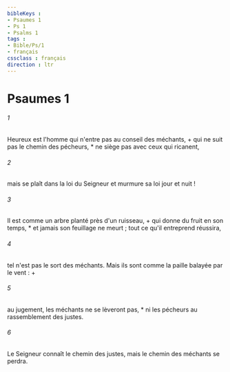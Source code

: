 ```yaml
---
bibleKeys : 
- Psaumes 1
- Ps 1
- Psalms 1
tags : 
- Bible/Ps/1
- français
cssclass : français
direction : ltr
---
```


# Psaumes 1

###### 1
Heureux est l'homme qui n'entre pas au conseil des méchants, + qui ne suit pas le chemin des pécheurs, * ne siège pas avec ceux qui ricanent,
###### 2
mais se plaît dans la loi du Seigneur et murmure sa loi jour et nuit !
###### 3
Il est comme un arbre planté près d'un ruisseau, + qui donne du fruit en son temps, * et jamais son feuillage ne meurt ; tout ce qu'il entreprend réussira,
###### 4
tel n'est pas le sort des méchants. Mais ils sont comme la paille balayée par le vent : +
###### 5
au jugement, les méchants ne se lèveront pas, * ni les pécheurs au rassemblement des justes.
###### 6
Le Seigneur connaît le chemin des justes, mais le chemin des méchants se perdra.
